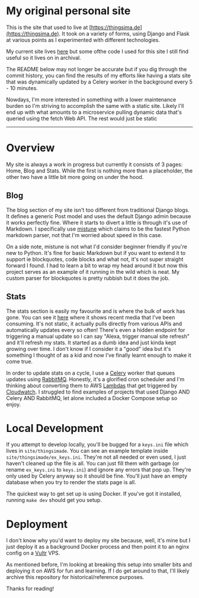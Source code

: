 # My original personal site

This is the site that used to live at [https://thingsima.de](https://thingsima.de). It took on a variety of forms, using Django and Flask at various points as I experimented with different technologies.

My current site lives [here](https://github.com/marcus-crane/utf9k) but some ofthe code I used for this site I still find useful so it lives on in archival.

The README below may not longer be accurate but if you dig through the commit history, you can find the results of my efforts like having a stats site that was dynamically updated by a Celery worker in the background every 5 - 10 minutes.

Nowdays, I'm more interested in something with a lower maintenance burden so I'm striving to accomplish the same with a static site. Likely I'll end up with what amounts to a microservice pulling dynamic data that's queried using the fetch Web API. The rest would just be static

---

# Overview

My site is always a work in progress but currently it consists of 3 pages: Home, Blog and Stats. While the first is nothing more than a placeholder, the other two have a little bit more going on under the hood.

## Blog

The blog section of my site isn't too different from traditional Django blogs. It defines a generic Post model and uses the default Django admin because it works perfectly fine. Where it starts to divert a little is through it's use of Markdown. I specifically use [mistune](https://github.com/lepture/mistune) which claims to be the fastest Python markdown parser, not that I'm worried about speed in this case.

On a side note, mistune is not what I'd consider beginner friendly if you're new to Python. It's fine for basic Markdown but if you want to extend it to support ie blockquotes, code blocks and what not, it's not super straight forward I found. I had to learn a bit to wrap my head around it but now this project serves as an example of it running in the wild which is neat. My custom parser for blockquotes is pretty rubbish but it does the job.

## Stats

The stats section is easily my favourite and is where the bulk of work has gone. You can see it [here](https://thingsima.de/stats) where it shows recent media that I've been consuming. It's not static, it actually pulls directly from various APIs and automatically updates every so often! There's even a hidden endpoint for triggering a manual update so I can say "Alexa, trigger manual site refresh" and it'll refresh my stats. It started as a dumb idea and just kinda kept growing over time. I don't know if I consider it a "good" idea but it's something I thought of as a kid and now I've finally learnt enough to make it come true.

In order to update stats on a cycle, I use a [Celery](http://www.celeryproject.org/) worker that queues updates using [RabbitMQ](https://www.rabbitmq.com/). Honestly, it's a glorified cron scheduler and I'm thinking about converting them to AWS [Lambdas](https://aws.amazon.com/lambda/features/) that get triggered by [Cloudwatch](https://aws.amazon.com/cloudwatch). I struggled to find examples of projects that used Django AND Celery AND RabbitMQ, let alone included a Docker Compose setup so enjoy.

# Local Development

If you attempt to develop locally, you'll be bugged for a `keys.ini` file which lives in `site/thingsimade`. You can see an example template inside `site/thingsimade/ex_keys.ini`. They're not all needed or even used, I just haven't cleaned up the file is all. You can just fill them with garbage (or rename `ex_keys.ini` to `keys.ini`) and ignore any errors that pop up. They're only used by Celery anyway so it should be fine. You'll just have an empty database when you try to render the stats page is all.

The quickest way to get set up is using Docker. If you've got it installed, running `make dev` should get you setup.

# Deployment

I don't know why you'd want to deploy my site because, well, it's mine but I just deploy it as a background Docker process and then point it to an nginx config on a [Vultr](https://www.vultr.com/) VPS.

As mentioned before, I'm looking at breaking this setup into smaller bits and deploying it on AWS for fun and learning. If I do get around to that, I'll likely archive this repository for historical/reference purposes.

Thanks for reading!
